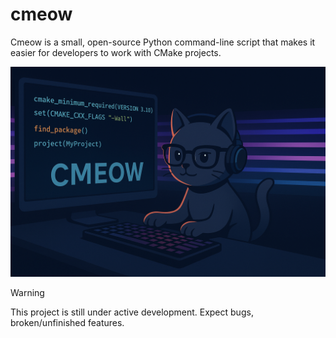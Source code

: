 # cmeow

Cmeow is a small, open-source Python command-line script that makes it easier for developers to work with CMake projects.

![Logo](./images/logo.png)

> [!WARNING]
> This project is still under active development. Expect bugs, broken/unfinished features.
